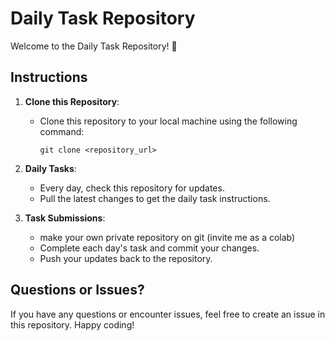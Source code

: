 # Daily Task Repository

Welcome to the Daily Task Repository! 🚀

## Instructions

1. **Clone this Repository**:
   - Clone this repository to your local machine using the following command:
     ```
     git clone <repository_url>
     ```

2. **Daily Tasks**:
   - Every day, check this repository for updates.
   - Pull the latest changes to get the daily task instructions.

3. **Task Submissions**:
   - make your own private repository on git (invite me as a colab)
   - Complete each day's task and commit your changes.
   - Push your updates back to the repository.


## Questions or Issues?

If you have any questions or encounter issues, feel free to create an issue in this repository. Happy coding! 
